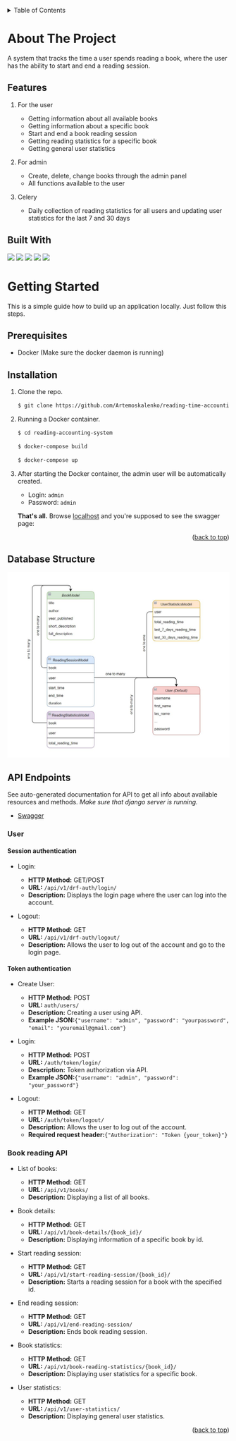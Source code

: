 <a name="readme-top"></a>
<!-- TABLE OF CONTENTS -->
<details>
  <summary>Table of Contents</summary>
  <ol>
    <li>
      <a href="#about-the-project">About The Project</a>
      <ul>
        <li><a href="#features">Features</a></li>
      </ul>
      <ul>
        <li><a href="#built-with">Built With</a></li>
      </ul>
    </li>
    <li>
      <a href="#getting-started">Getting Started</a>
      <ul>
        <li><a href="#prerequisites">Prerequisites</a></li>
        <li><a href="#installation">Installation</a></li>
        <li><a href="#database-structure">Database Structure</a></li>
      </ul>
    </li>
    <li>
      <a href="#api-endpoints">API Endpoints</a>
    </li>
  </ol>
</details>


#
# About The Project

A system that tracks the time a user spends reading a book, where the user has the ability to start and end a reading session.

## Features

1. For the user
   - Getting information about all available books
   - Getting information about a specific book
   - Start and end a book reading session
   - Getting reading statistics for a specific book
   - Getting general user statistics

2. For admin
   - Create, delete, change books through the admin panel
   - All functions available to the user

3. Celery
   - Daily collection of reading statistics for all users and updating user statistics for the last 7 and 30 days

## Built With
![](https://img.shields.io/badge/python-3.11.4-blue)
![](https://img.shields.io/badge/django-4.2.7-blue)
![](https://img.shields.io/badge/DRF-3.14.0-blue)
![](https://img.shields.io/badge/Celery-5.3.6-blue)
![](https://img.shields.io/badge/flake8-6.1.0-blue)

#
# Getting Started

This is a simple guide how to build up an application locally. Just follow this steps.

## Prerequisites

* Docker (Make sure the docker daemon is running)


## Installation

1. Clone the repo.
   ```sh
   $ git clone https://github.com/Artemoskalenko/reading-time-accounting-system.git
   ```
2. Running a Docker container.
   ```sh
   $ cd reading-accounting-system
   ```
   ```sh
   $ docker-compose build
   ```
   ```sh
   $ docker-compose up
   ```
3. After starting the Docker container, the admin user will be automatically created.
   - Login: `admin`
   - Password: `admin`
   
    **That's all.** Browse [localhost](http://localhost:8000) and you're supposed to see the swagger page:

<p align="right">(<a href="#readme-top">back to top</a>)</p>

## Database Structure

![db diagram](/.github/images/diagram.JPG)

## API Endpoints
See auto-generated documentation for API to get all info about available resources and methods.
*Make sure that django server is running.*
- <a href="http://localhost:8000/swagger/">Swagger</a>

### User

#### Session authentication

- Login:
  - **HTTP Method:** GET/POST
  - **URL:** `/api/v1/drf-auth/login/`
  - **Description:** Displays the login page where the user can log into the account.

- Logout:
  - **HTTP Method:** GET
  - **URL:** `/api/v1/drf-auth/logout/`
  - **Description:** Allows the user to log out of the account and go to the login page.

#### Token authentication

- Create User:
  - **HTTP Method:** POST
  - **URL:** `auth/users/`
  - **Description:** Creating a user using API.
  - **Example JSON:**`{"username": "admin", "password": "yourpassword", "email": "youremail@gmail.com"}`

- Login:
  - **HTTP Method:** POST
  - **URL:** `/auth/token/login/`
  - **Description:** Token authorization via API.
  - **Example JSON:**`{"username": "admin", "password": "your_password"}`

- Logout:
  - **HTTP Method:** GET
  - **URL:** `/auth/token/logout/`
  - **Description:** Allows the user to log out of the account.
  - **Required request header:**`{"Authorization": "Token {your_token}"}`

### Book reading API

- List of books:
  - **HTTP Method:** GET
  - **URL:** `/api/v1/books/`
  - **Description:** Displaying a list of all books.
    
- Book details:
  - **HTTP Method:** GET
  - **URL:** `/api/v1/book-details/{book_id}/`
  - **Description:** Displaying information of a specific book by id.

- Start reading session:
  - **HTTP Method:** GET
  - **URL:** `/api/v1/start-reading-session/{book_id}/`
  - **Description:** Starts a reading session for a book with the specified id.

- End reading session:
  - **HTTP Method:** GET
  - **URL:** `/api/v1/end-reading-session/`
  - **Description:** Ends book reading session.

- Book statistics:
  - **HTTP Method:** GET
  - **URL:** `/api/v1/book-reading-statistics/{book_id}/`
  - **Description:** Displaying user statistics for a specific book.

- User statistics:
  - **HTTP Method:** GET
  - **URL:** `/api/v1/user-statistics/`
  - **Description:** Displaying general user statistics.

<p align="right">(<a href="#readme-top">back to top</a>)</p>